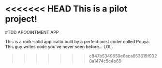 <<<<<<< HEAD
This is a pilot project!
=======
#TDD APOOINTMENT APP

This is a rock-solid applicatio built by a perfectionist coder called Pouya. This guy writes code you've never seen before... LOL.
>>>>>>> c847b5349650e6eca653619f9028a1474c5c4b69
